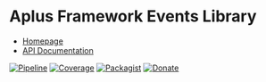# Aplus Framework Events Library

- [Homepage](https://aplus-framework.com/docs/events)
- [API Documentation](https://aplus-framework.gitlab.io/libraries/events/docs/)

[![Pipeline](https://gitlab.com/aplus-framework/libraries/events/badges/master/pipeline.svg)](https://gitlab.com/aplus-framework/libraries/events/-/pipelines?scope=branches)
[![Coverage](https://gitlab.com/aplus-framework/libraries/events/badges/master/coverage.svg?job=test:php)](https://aplus-framework.gitlab.io/libraries/events/coverage/)
[![Packagist](https://img.shields.io/packagist/v/aplus/events)](https://packagist.org/packages/aplus/events)
[![Donate](https://img.shields.io/badge/open%20source-donate-orange)](https://www.paypal.com/donate/?hosted_button_id=NGBNW5PY4VSJ4)
